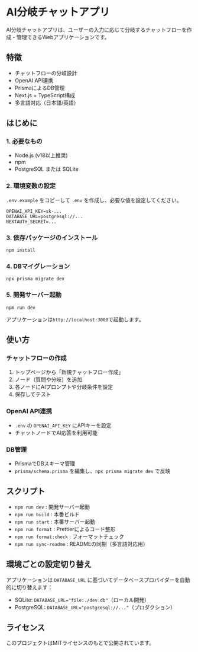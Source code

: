 # AI分岐チャットアプリ

AI分岐チャットアプリは、ユーザーの入力に応じて分岐するチャットフローを作成・管理できるWebアプリケーションです。

## 特徴

- チャットフローの分岐設計
- OpenAI API連携
- PrismaによるDB管理
- Next.js + TypeScript構成
- 多言語対応（日本語/英語）

## はじめに

### 1. 必要なもの

- Node.js (v18以上推奨)
- npm
- PostgreSQL または SQLite

### 2. 環境変数の設定

`.env.example` をコピーして `.env` を作成し、必要な値を設定してください。

```
OPENAI_API_KEY=sk-...
DATABASE_URL=postgresql://...
NEXTAUTH_SECRET=...
```

### 3. 依存パッケージのインストール

```
npm install
```

### 4. DBマイグレーション

```
npx prisma migrate dev
```

### 5. 開発サーバー起動

```
npm run dev
```

アプリケーションは`http://localhost:3000`で起動します。

## 使い方

### チャットフローの作成

1. トップページから「新規チャットフロー作成」
2. ノード（質問や分岐）を追加
3. 各ノードにAIプロンプトや分岐条件を設定
4. 保存してテスト

### OpenAI API連携

- `.env` の `OPENAI_API_KEY` にAPIキーを設定
- チャットノードでAI応答を利用可能

### DB管理

- PrismaでDBスキーマ管理
- `prisma/schema.prisma` を編集し、`npx prisma migrate dev` で反映

## スクリプト

- `npm run dev` : 開発サーバー起動
- `npm run build` : 本番ビルド
- `npm run start` : 本番サーバー起動
- `npm run format` : Prettierによるコード整形
- `npm run format:check` : フォーマットチェック
- `npm run sync-readme` : READMEの同期（多言語対応用）

## 環境ごとの設定切り替え

アプリケーションは `DATABASE_URL` に基づいてデータベースプロバイダーを自動的に切り替えます：

- SQLite: `DATABASE_URL="file:./dev.db"`（ローカル開発）
- PostgreSQL: `DATABASE_URL="postgresql://..."`（プロダクション）

## ライセンス

このプロジェクトはMITライセンスのもとで公開されています。
